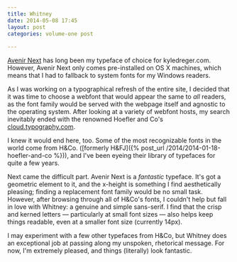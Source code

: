```yaml
---
title: Whitney
date: 2014-05-08 17:45
layout: post
categories: volume-one post
  
---
```



[Avenir Next](http://www.linotype.com/2090/avenirnext.html) has long been my typeface of choice for kyledreger.com. However, Avenir Next only comes pre-installed on OS X machines, which means that I had to fallback to system fonts for my Windows readers. 

As I was working on a typographical refresh of the entire site, I decided that it was time to choose a webfont that would appear the same to _all_ readers, as the font family would be served with the webpage itself and agnostic to the operating system. After looking at a variety of webfont hosts, my search inevitably ended with the renowned Hoefler and Co's [cloud.typography.com](http://cloud.typography.com). 

I knew it would end here, too. Some of the most recognizable fonts in the world come from H&Co. ([formerly H&FJ]({% post_url /2014/2014-01-18-hoefler-and-co %})), and I've been eyeing their library of typefaces for quite a few years. 

Next came the difficult part. Avenir Next is a _fantastic_ typeface. It's got a geometric element to it, and the x-height is something I find aesthetically pleasing; finding a replacement font family would be no small task. However, after browsing through all of H&Co's fonts, I couldn't help but fall in love with Whitney: a genuine and simple sans-serif. I find that the crisp and kerned letters &mdash; particularly at small font sizes &mdash; also helps keep things readable, even at a smaller font size (currently 14px). 

I may experiment with a few other typefaces from H&Co, but Whitney does an exceptional job at passing along my unspoken, rhetorical message. For now, I'm extremely pleased, and things (literally) look fantastic. 
